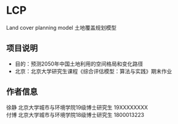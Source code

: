 # LCP
Land cover planning model
土地覆盖规划模型

## 项目说明

- 目的：预测2050年中国土地利用的空间格局和变化路径
- 北京：北京大学研究生课程《综合评估模型：算法与实践》期末作业

## 作者信息
徐静  北京大学城市与环境学院19级博士研究生 19XXXXXXXX  
付博  北京大学城市与环境学院18级博士研究生 1800013223
